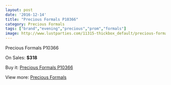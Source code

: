 ```yaml
---
layout: post
date: '2016-12-14'
title: "Precious Formals P10366"
category: Precious Formals
tags: ["brand","evening","precious","prom","formals"]
image: http://www.lustparties.com/11315-thickbox_default/precious-formals-p10366.jpg
---
```

Precious Formals P10366

On Sales: **$318**
<a href="https://www.lustparties.com/en/precious-formals/4057-precious-formals-p10366.html"><amp-img layout="responsive" width="600" height="600" src="//www.lustparties.com/11315-thickbox_default/precious-formals-p10366.jpg" alt="Precious Formals P10366 0" /></a>
<a href="https://www.lustparties.com/en/precious-formals/4057-precious-formals-p10366.html"><amp-img layout="responsive" width="600" height="600" src="//www.lustparties.com/11316-thickbox_default/precious-formals-p10366.jpg" alt="Precious Formals P10366 1" /></a>

Buy it: [Precious Formals P10366](https://www.lustparties.com/en/precious-formals/4057-precious-formals-p10366.html "Precious Formals P10366")

View more: [Precious Formals](https://www.lustparties.com/en/18-precious-formals "Precious Formals")